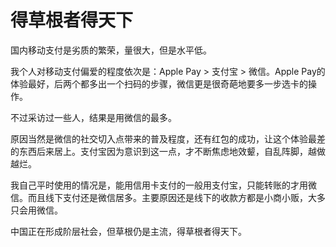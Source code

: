 # 得草根者得天下


国内移动支付是劣质的繁荣，量很大，但是水平低。

我个人对移动支付偏爱的程度依次是：Apple Pay > 支付宝 > 微信。Apple Pay的体验最好，后两个都多出一个扫码的步骤，微信更是很奇葩地要多一步选卡的操作。

不过采访过一些人，结果是用微信的最多。

原因当然是微信的社交切入点带来的普及程度，还有红包的成功，让这个体验最差的东西后来居上。支付宝因为意识到这一点，才不断焦虑地效颦，自乱阵脚，越做越烂。

我自己平时使用的情况是，能用信用卡支付的一般用支付宝，只能转账的才用微信。而且线下支付还是微信居多。主要原因还是线下的收款方都是小商小贩，大多只会用微信。

中国正在形成阶层社会，但草根仍是主流，得草根者得天下。


